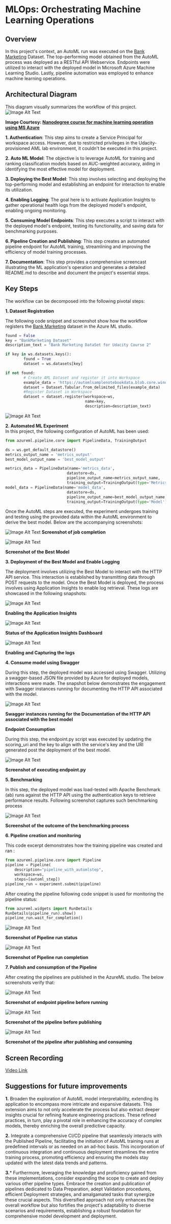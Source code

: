 # MLOps: Orchestrating Machine Learning Operations
## Overview
In this project's context, an AutoML run was executed on the [Bank Marketing](https://automlsamplenotebookdata.blob.core.windows.net/automl-sample-notebook-data/bankmarketing_train.csv) Dataset. The top-performing model obtained from the AutoML process was deployed as a RESTful API Webservice. Endpoints were utilized to interact with the deployed model in Microsoft Azure Machine Learning Studio. Lastly, pipeline automation was employed to enhance machine learning operations. 

## Architectural Diagram
This diagram visually summarizes the workflow of this project.
![Image Alt Text](Artifacts/workflow.PNG)

**Image Courtesy: [Nanodegree course for machine learning operation using MS Azure](https://www.udacity.com/course/machine-learning-engineer-for-microsoft-azure-nanodegree--nd00333?coupon=BLACKFRIDAY50&utm_source=gsem_brand&utm_source=gsem_brand&utm_medium=ads_r&utm_medium=ads_r&utm_campaign=19692269004_c_individuals&utm_campaign=19692269004_c_individuals&utm_term=151372117852&utm_term=151372117852&utm_keyword=udacity%20azure%20machine%20learning_e&utm_keyword=udacity%20azure%20machine%20learning_e&gad_source=1&gclid=EAIaIQobChMI5evHq_PQgwMVsptaBR2tgAJLEAAYASAAEgLGg_D_BwE)**

**1. Authentication**: This step aims to create a Service Principal for workspace access. However, due to restricted privileges in the Udacity-provisioned AML lab environment, it couldn't be executed in this project.

**2. Auto ML Model**: The objective is to leverage AutoML for training and ranking classification models based on AUC-weighted accuracy, aiding in identifying the most effective model for deployment.

**3. Deploying the Best Model**: This step involves selecting and deploying the top-performing model and establishing an endpoint for interaction to enable its utilization.

**4. Enabling Logging**: The goal here is to activate Application Insights to gather operational health logs from the deployed model's endpoint, enabling ongoing monitoring.

**5. Consuming Model Endpoints**: This step executes a script to interact with the deployed model's endpoint, testing its functionality, and saving data for benchmarking purposes.

**6. Pipeline Creation and Publishing**: This step creates an automated pipeline endpoint for AutoML training, streamlining and improving the efficiency of model training processes.

**7. Documentation**: This step provides a comprehensive screencast illustrating the ML application's operation and generates a detailed README.md to describe and document the project's essential steps.


## Key Steps
The workflow can be decomposed into the following pivotal steps:

**1. Dataset Registration**

The following code snippet and screenshot show how the workflow registers the  [Bank Marketing](https://automlsamplenotebookdata.blob.core.windows.net/automl-sample-notebook-data/bankmarketing_train.csv) dataset in the Azure ML studio.
```python
found = False
key = "BankMarketing Dataset"
description_text = "Bank Marketing DataSet for Udacity Course 2"

if key in ws.datasets.keys(): 
        found = True
        dataset = ws.datasets[key] 

if not found:
        # Create AML Dataset and register it into Workspace
        example_data = 'https://automlsamplenotebookdata.blob.core.windows.net/automl-sample-notebook-data/bankmarketing_train.csv'
        dataset = Dataset.Tabular.from_delimited_files(example_data)        
        #Register Dataset in Workspace
        dataset = dataset.register(workspace=ws,
                                   name=key,
                                   description=description_text)
```
![Image Alt Text](Artifacts/Data_Registration.PNG)

**2. Automated ML Experiment**  
In this project, the following configuration of AutoML has been used:
```python
from azureml.pipeline.core import PipelineData, TrainingOutput

ds = ws.get_default_datastore()
metrics_output_name = 'metrics_output'
best_model_output_name = 'best_model_output'

metrics_data = PipelineData(name='metrics_data',
                           datastore=ds,
                           pipeline_output_name=metrics_output_name,
                           training_output=TrainingOutput(type='Metrics'))
model_data = PipelineData(name='model_data',
                           datastore=ds,
                           pipeline_output_name=best_model_output_name,
                           training_output=TrainingOutput(type='Model'))
```
Once the AutoML steps are executed, the experiment undergoes training and testing using the provided data within the AutoML environment to derive the best model. Below are the accompanying screenshots:

![Image Alt Text](Artifacts/Job_end_details.PNG)
**Screenshot of job completion** 

![Image Alt Text](Artifacts/Best_model_N.PNG)

**Screenshot of the Best Model** 

**3. Deployment of the Best Model and Enable Logging** 

The deployment involves utilizing the Best Model to interact with the HTTP API service. This interaction is established by transmitting data through POST requests to the model. Once the Best Model is deployed, the process involves using Application Insights to enable log retrieval. These logs are showcased in the following snapshots:

![Image Alt Text](Artifacts/Application_Insights_true.PNG)

**Enabling the Application Insights**

![Image Alt Text](Artifacts/Application_Insights_dashboard.PNG)

**Status of the Application Insights Dashboard**

![Image Alt Text](Artifacts/Log_shots.PNG)

**Enabling and Capturing the logs**

**4. Consume model using Swagger**

During this step, the deployed model was accessed using Swagger. Utilizing a swagger-based JSON file provided by Azure for deployed models, interactions were made. The snapshot below demonstrates the engagement with Swagger instances running for documenting the HTTP API associated with the model.

![Image Alt Text](Artifacts/Swagger_api_data.PNG)

**Swagger instances running for the Documentation of the HTTP API associated with the best model**

**Endpoint Consumption** 

During this step, the endpoint.py script was executed by updating the scoring_uri and the key to align with the service's key and the URI generated post the deployment of the best model.

![Image Alt Text](Artifacts/Endpoint.PNG)

**Screenshot of executing endpoint.py**

**5. Benchmarking**

In this step, the deployed model was load-tested with Apache Benchmark (ab) runs against the HTTP API using the authentication keys to retrieve performance results. Following screenshot captures such benchmarking process

![Image Alt Text](Artifacts/benchmaek_snapshots.PNG)

**Screenshot of the outcome of the benchmarking process**


**6. Pipeline creation and monitoring** 

This code excerpt demonstrates how the training pipeline was created and ran :
```python
from azureml.pipeline.core import Pipeline
pipeline = Pipeline(
    description="pipeline_with_automlstep",
    workspace=ws,    
    steps=[automl_step])
pipeline_run = experiment.submit(pipeline)
```

After creating the pipeline following code snippet is used for monitoring the pipeline status:

```python
from azureml.widgets import RunDetails
RunDetails(pipeline_run).show()
pipeline_run.wait_for_completion()
```
![Image Alt Text](Artifacts/pipeline_Status.PNG)

**Screenshot of Pipeline run status**

![Image Alt Text](Artifacts/Pipelines_jobs.PNG)

**Screenshot of Pipeline run completion**

**7. Publish and consumption of the Pipeline**

After creating the pipelines are published in the AzureML studio. The below screenshots verify that:

 ![Image Alt Text](Artifacts/Pipelines_created.PNG)

**Screenshot of endpoint pipeline before running**

 ![Image Alt Text](Artifacts/Job_end_details.PNG)

**Screenshot of the pipeline before publishing**

 ![Image Alt Text](Artifacts/pipeline_Detail_V.PNG)

**Screenshot of the pipeline after publishing and consuming**


## Screen Recording

[Video Link](https://www.dropbox.com/scl/fi/d50u78sq2cwjutnj9ttmc/Project_-Operationalizing-Machine-Learning.mp4?rlkey=y7rwyrgghj4p973zxzv8fml71&dl=0)


## Suggestions for future improvements

**1.** Broaden the exploration of AutoML model interpretability, extending its application to encompass more intricate and expansive datasets. This extension aims to not only accelerate the process but also extract deeper insights crucial for refining feature engineering practices. These refined practices, in turn, play a pivotal role in enhancing the accuracy of complex models, thereby enriching the overall predictive capacity.

**2.** Integrate a comprehensive CI/CD pipeline that seamlessly interacts with the Published Pipeline, facilitating the initiation of AutoML training runs at predefined intervals or as needed on an ad-hoc basis. This incorporation of continuous integration and continuous deployment streamlines the entire training process, promoting efficiency and ensuring the models stay updated with the latest data trends and patterns.

**3.*** Furthermore, leveraging the knowledge and proficiency gained from these implementations, consider expanding the scope to create and deploy various other pipeline types. Embrace the creation and publication of pipelines dedicated to Data Preparation, adept Validation procedures, efficient Deployment strategies, and amalgamated tasks that synergize these crucial aspects. This diversified approach not only enhances the overall workflow but also fortifies the project's adaptability to diverse scenarios and requirements, establishing a robust foundation for comprehensive model development and deployment.


